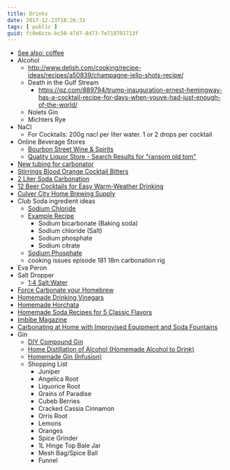 ```yaml
---
title: Drinks
date: 2017-12-23T18:26:31
tags: [ public ]
guid: fc0e6cce-bc50-47d7-8d73-7e718701713f
---
```



<!--more-->

 * [See also: coffee](../coffee/)
 * Alcohol
   * http://www.delish.com/cooking/recipe-ideas/recipes/a50839/champagne-jello-shots-recipe/
   * Death in the Gulf Stream
     * https://qz.com/889794/trump-inauguration-ernest-hemingway-has-a-cocktail-recipe-for-days-when-youve-had-just-enough-of-the-world/
   * Nolets Gin
   * Michters Rye
 * NaCl
   * For Cocktails: 200g nacl per liter water. 1 or 2 drops per cocktail
 * Online Beverage Stores
    * [Bourbon Street Wine & Spirits](http://www.bourbonstreetwineandspirits.com/results)
    * [Quality Liquor Store - Search Results for "ransom old tom"](http://www.qualityliquorstore.com/search.php?search_query=ransom+old+tom)
 * [New tubing for carbonator](https://twitter.com/CookingIssues/status/865020970842673152?s=09)
 * [Stirrings Blood Orange Cocktail Bitters](https://www.amazon.com/Stirrings-Blood-Orange-Cocktail-Bitters/dp/B0078DPHQE)
 * [2 Liter Soda Carbonation](http://www.kegkits.com/Soda_Carbonation.htm)
 * [12 Beer Cocktails for Easy Warm-Weather Drinking](http://www.seriouseats.com/2016/05/beer-cocktail-drink-recipes.html)
 * [Culver City Home Brewing Supply](http://www.brewsupply.com/)
 * Club Soda ingredient ideas
   * [Sodium Chloride](https://www.amazon.com/Sodium-Chloride-Salt-USP-Cup/dp/B004SOZI2O/ref=sr_1_13_a_it?ie=UTF8&qid=1471625339&sr=8-13&keywords=sodium+chloride)
   * [Example Recipe](https://cooking.stackexchange.com/questions/23446/what-is-club-soda-and-how-do-i-make-it)
     * Sodium bicarbonate (Baking soda)
     * Sodium chloride (Salt)
     * Sodium phosphate
     * Sodium citrate
   * [Sodium Phosphate](http://spices.americanspice.com/search?w=sodium%20phosphate)
   * cooking issues episode 181 18m carbonation rig
 * Eva Peron
 * Salt Dropper
   * [1:4 Salt:Water](https://twitter.com/CookingIssues/status/812778004833243136)
 * [Force Carbonate your Homebrew](http://www.winning-homebrew.com/force-carbonate.html)
 * [Homemade Drinking Vinegars](http://imbibemagazine.com/homemade-drinking-vinegars/)
 * [Homemade Horchata](http://imbibemagazine.com/homemade-horchata/)
 * [Homemade Soda Recipes for 5 Classic Flavors](http://www.treehugger.com/green-food/homemade-soda-recipes-for-5-classic-flavors.html)
 * [Imbibe Magazine](http://imbibemagazine.com/)
 * [Carbonating at Home with Improvised Equipment and Soda Fountains](http://truetex.com/carbonation.htm)
 * Gin
   * [DIY Compound Gin](http://www.instructables.com/id/DIY-Compound-Gin/?ALLSTEPS)
   * [Home Distillation of Alcohol (Homemade Alcohol to Drink)](http://homedistiller.org/flavor/gin)
   * [Homemade Gin (Infusion)](http://www.thehungrymouse.com/2012/07/01/homemade-gin/)
   * Shopping List
     * Juniper
     * Angelica Root
     * Liquorice Root
     * Grains of Paradise
     * Cubeb Berries
     * Cracked Cassia Cinnamon
     * Orris Root
     * Lemons
     * Oranges
     * Spice Grinder
     * 1L Hinge Top Bale Jar
     * Mesh Bag/Spice Ball
     * Funnel
